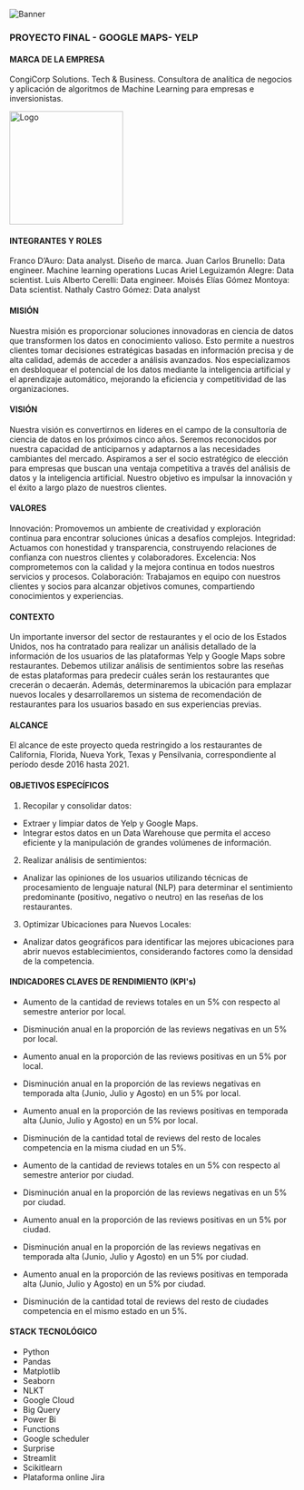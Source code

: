 

![Banner](https://drive.google.com/uc?export=view&id=1efybPB8F27HoFxZebRnLEg19xi_iu4fJ)

### PROYECTO FINAL - GOOGLE MAPS- YELP

#### MARCA DE LA EMPRESA

CongiCorp Solutions. Tech & Business. Consultora de analítica de negocios y aplicación de algoritmos de Machine Learning para empresas e inversionistas.

<img src="https://drive.google.com/uc?export=view&id=1-rAsUtf5MgzwSnEC3Qy03erMO9IbSrq2" alt="Logo" width="200"/>


#### INTEGRANTES Y ROLES

Franco D’Auro: Data analyst. Diseño de marca.
Juan Carlos Brunello: Data engineer. Machine learning operations
Lucas Ariel Leguizamón Alegre: Data scientist.
Luis Alberto Cerelli: Data engineer.
Moisés Elías Gómez Montoya: Data scientist.
Nathaly Castro Gómez: Data analyst

#### MISIÓN

Nuestra misión es proporcionar soluciones innovadoras en ciencia de datos que transformen los datos en conocimiento valioso. Esto permite a nuestros clientes tomar decisiones estratégicas basadas en información precisa y de alta calidad, además de acceder a análisis avanzados. Nos especializamos en desbloquear el potencial de los datos mediante la inteligencia artificial y el aprendizaje automático, mejorando la eficiencia y competitividad de las organizaciones.

#### VISIÓN

Nuestra visión es convertirnos en líderes en el campo de la consultoría de ciencia de datos en los próximos cinco años. Seremos reconocidos por nuestra capacidad de anticiparnos y adaptarnos a las necesidades cambiantes del mercado. Aspiramos a ser el socio estratégico de elección para empresas que buscan una ventaja competitiva a través del análisis de datos y la inteligencia artificial. Nuestro objetivo es impulsar la innovación y el éxito a largo plazo de nuestros clientes.

#### VALORES

Innovación: Promovemos un ambiente de creatividad y exploración continua para encontrar soluciones únicas a desafíos complejos.
Integridad: Actuamos con honestidad y transparencia, construyendo relaciones de confianza con nuestros clientes y colaboradores.
Excelencia: Nos comprometemos con la calidad y la mejora continua en todos nuestros servicios y procesos.
Colaboración: Trabajamos en equipo con nuestros clientes y socios para alcanzar objetivos comunes, compartiendo conocimientos y experiencias.

#### CONTEXTO

Un importante inversor del sector de restaurantes y el ocio de los  Estados Unidos, nos ha contratado para realizar un análisis detallado de la información de los usuarios de las plataformas Yelp y Google Maps sobre restaurantes. Debemos utilizar análisis de sentimientos sobre las reseñas de estas plataformas para predecir cuáles serán los restaurantes que crecerán o decaerán. Además, determinaremos la ubicación para emplazar nuevos locales y desarrollaremos un sistema de recomendación de restaurantes para los usuarios basado en sus experiencias previas.

#### ALCANCE

El alcance de este proyecto queda restringido a los restaurantes  de California, Florida, Nueva York, Texas y Pensilvania, correspondiente al período desde 2016 hasta 2021.

#### OBJETIVOS ESPECÍFICOS 

1. Recopilar y consolidar datos:
* Extraer y limpiar datos de Yelp y Google Maps.
* Integrar estos datos en un Data Warehouse que permita el acceso eficiente y la manipulación de grandes volúmenes de información.

2. Realizar análisis de sentimientos:
* Analizar las opiniones de los usuarios utilizando técnicas de procesamiento de lenguaje natural (NLP) para determinar el sentimiento predominante (positivo, negativo o neutro) en las reseñas de los restaurantes.

3. Optimizar Ubicaciones para Nuevos Locales:
* Analizar datos geográficos para identificar las mejores ubicaciones para abrir nuevos establecimientos, considerando factores como la densidad de la competencia.

#### INDICADORES CLAVES DE RENDIMIENTO (KPI's)

* Aumento de la cantidad de reviews totales en un 5% con respecto al semestre anterior por local.
* Disminución anual en la proporción de las reviews negativas en un 5% por local.
* Aumento anual en la proporción de las reviews positivas en un 5% por local.
* Disminución anual en la proporción de las reviews negativas en temporada alta (Junio, Julio y Agosto) en un 5% por local.
* Aumento anual en la proporción de las reviews positivas en temporada alta (Junio, Julio y Agosto) en un 5% por local.
* Disminución de la cantidad total de reviews del resto de locales competencia en la misma ciudad en un 5%.

* Aumento de la cantidad de reviews totales en un 5% con respecto al semestre anterior por ciudad.
* Disminución anual en la proporción de las reviews negativas en un 5% por ciudad.
* Aumento anual en la proporción de las reviews positivas en un 5% por ciudad.
* Disminución anual en la proporción de las reviews negativas en temporada alta (Junio, Julio y Agosto) en un 5% por ciudad.
* Aumento anual en la proporción de las reviews positivas en temporada alta (Junio, Julio y Agosto) en un 5% por ciudad.
* Disminución de la cantidad total de reviews del resto de ciudades competencia en el mismo estado en un 5%.

#### STACK TECNOLÓGICO

* Python
* Pandas
* Matplotlib
* Seaborn
* NLKT
* Google Cloud
* Big Query
* Power Bi
* Functions
* Google scheduler
* Surprise
* Streamlit
* Scikitlearn
* Plataforma online Jira
